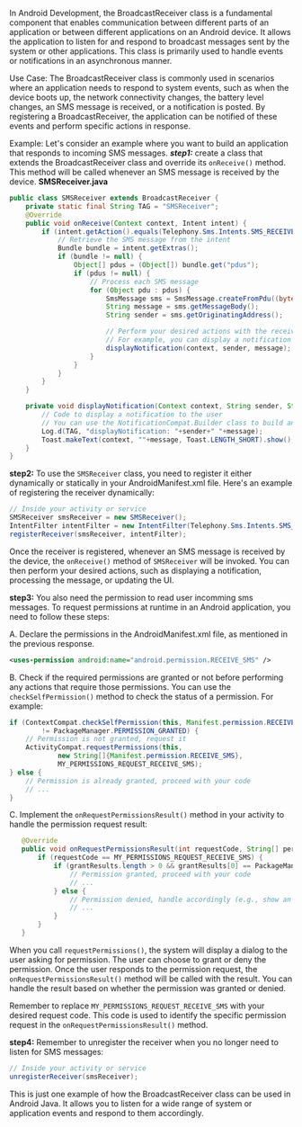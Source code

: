 In Android Development, the BroadcastReceiver class is a fundamental component that enables communication between different parts of an application or between different applications on an Android device. It allows the application to listen for and respond to broadcast messages sent by the system or other applications. This class is primarily used to handle events or notifications in an asynchronous manner.

Use Case:
The BroadcastReceiver class is commonly used in scenarios where an application needs to respond to system events, such as when the device boots up, the network connectivity changes, the battery level changes, an SMS message is received, or a notification is posted. By registering a BroadcastReceiver, the application can be notified of these events and perform specific actions in response.

Example:
Let's consider an example where you want to build an application that responds to incoming SMS messages. 
***step1:*** create a class that extends the BroadcastReceiver class and override its `onReceive()` method. This method will be called whenever an SMS message is received by the device.
**SMSReceiver.java**
```java
public class SMSReceiver extends BroadcastReceiver {
    private static final String TAG = "SMSReceiver";
    @Override
    public void onReceive(Context context, Intent intent) {
        if (intent.getAction().equals(Telephony.Sms.Intents.SMS_RECEIVED_ACTION)) {
            // Retrieve the SMS message from the intent
            Bundle bundle = intent.getExtras();
            if (bundle != null) {
                Object[] pdus = (Object[]) bundle.get("pdus");
                if (pdus != null) {
                    // Process each SMS message
                    for (Object pdu : pdus) {
                        SmsMessage sms = SmsMessage.createFromPdu((byte[]) pdu);
                        String message = sms.getMessageBody();
                        String sender = sms.getOriginatingAddress();

                        // Perform your desired actions with the received SMS
                        // For example, you can display a notification or save the message to a database
                        displayNotification(context, sender, message);
                    }
                }
            }
        }
    }

    private void displayNotification(Context context, String sender, String message) {
        // Code to display a notification to the user
        // You can use the NotificationCompat.Builder class to build and show a notification
        Log.d(TAG, "displayNotification: "+sender+" "+message);
        Toast.makeText(context, ""+message, Toast.LENGTH_SHORT).show();
    }
}
```
**step2:**
To use the `SMSReceiver` class, you need to register it either dynamically or statically in your AndroidManifest.xml file. Here's an example of registering the receiver dynamically:

```java
// Inside your activity or service
SMSReceiver smsReceiver = new SMSReceiver();
IntentFilter intentFilter = new IntentFilter(Telephony.Sms.Intents.SMS_RECEIVED_ACTION);
registerReceiver(smsReceiver, intentFilter);
```

Once the receiver is registered, whenever an SMS message is received by the device, the `onReceive()` method of `SMSReceiver` will be invoked. You can then perform your desired actions, such as displaying a notification, processing the message, or updating the UI.

**step3:**
You also need the permission to read user incomming sms messages. To request permissions at runtime in an Android application, you need to follow these steps:

A. Declare the permissions in the AndroidManifest.xml file, as mentioned in the previous response.

```xml
<uses-permission android:name="android.permission.RECEIVE_SMS" />
```

B. Check if the required permissions are granted or not before performing any actions that require those permissions. You can use the `checkSelfPermission()` method to check the status of a permission. For example:

   ```java
   if (ContextCompat.checkSelfPermission(this, Manifest.permission.RECEIVE_SMS)
           != PackageManager.PERMISSION_GRANTED) {
       // Permission is not granted, request it
       ActivityCompat.requestPermissions(this,
               new String[]{Manifest.permission.RECEIVE_SMS},
               MY_PERMISSIONS_REQUEST_RECEIVE_SMS);
   } else {
       // Permission is already granted, proceed with your code
       // ...
   }
   ```

C. Implement the `onRequestPermissionsResult()` method in your activity to handle the permission request result:

```java
   @Override
   public void onRequestPermissionsResult(int requestCode, String[] permissions, int[] grantResults) {
       if (requestCode == MY_PERMISSIONS_REQUEST_RECEIVE_SMS) {
           if (grantResults.length > 0 && grantResults[0] == PackageManager.PERMISSION_GRANTED) {
               // Permission granted, proceed with your code
               // ...
           } else {
               // Permission denied, handle accordingly (e.g., show an explanation or disable functionality)
               // ...
           }
       }
   }
```

 When you call `requestPermissions()`, the system will display a dialog to the user asking for permission. The user can choose to grant or deny the permission. Once the user responds to the permission request, the `onRequestPermissionsResult()` method will be called with the result. You can handle the result based on whether the permission was granted or denied.

Remember to replace `MY_PERMISSIONS_REQUEST_RECEIVE_SMS` with your desired request code. This code is used to identify the specific permission request in the `onRequestPermissionsResult()` method.

**step4:**
Remember to unregister the receiver when you no longer need to listen for SMS messages:

```java
// Inside your activity or service
unregisterReceiver(smsReceiver);
```

This is just one example of how the BroadcastReceiver class can be used in Android Java. It allows you to listen for a wide range of system or application events and respond to them accordingly.